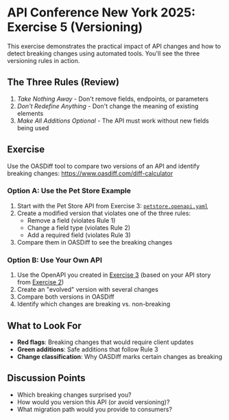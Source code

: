 # API Conference New York 2025: Exercise 5  (Versioning)

This exercise demonstrates the practical impact of API changes and how to detect breaking changes using automated tools. You'll see the three versioning rules in action.


## The Three Rules (Review)

1. *Take Nothing Away* - Don't remove fields, endpoints, or parameters
2. *Don't Redefine Anything* - Don't change the meaning of existing elements
3. *Make All Additions Optional* - The API must work without new fields being used


## Exercise

Use the OASDiff tool to compare two versions of an API and identify breaking changes: https://www.oasdiff.com/diff-calculator


### Option A: Use the Pet Store Example

1. Start with the Pet Store API from Exercise 3: [`petstore.openapi.yaml`](../exercise-3/petstore.openapi.yaml)
2. Create a modified version that violates one of the three rules:
   - Remove a field (violates Rule 1)
   - Change a field type (violates Rule 2)
   - Add a required field (violates Rule 3)
3. Compare them in OASDiff to see the breaking changes


### Option B: Use Your Own API

1. Use the OpenAPI you created in [Exercise 3](../exercise-3) (based on your API story from [Exercise 2](../exercise-2))
2. Create an "evolved" version with several changes
3. Compare both versions in OASDiff
4. Identify which changes are breaking vs. non-breaking


## What to Look For

- **Red flags**: Breaking changes that would require client updates
- **Green additions**: Safe additions that follow Rule 3
- **Change classification**: Why OASDiff marks certain changes as breaking


## Discussion Points

- Which breaking changes surprised you?
- How would you version this API (or avoid versioning)?
- What migration path would you provide to consumers?
